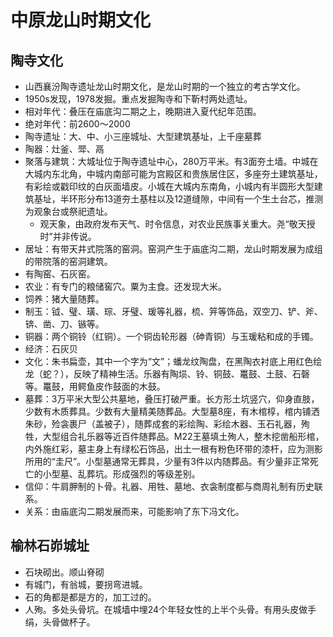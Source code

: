 
# 中原龙山时期文化
## 陶寺文化
- 山西襄汾陶寺遗址龙山时期文化，是龙山时期的一个独立的考古学文化。
- 1950s发现，1978发掘。重点发掘陶寺和下靳村两处遗址。
- 相对年代：叠压在庙底沟二期之上，晚期进入夏代纪年范围。
- 绝对年代：前2600～2000
- 陶寺遗址：大、中、小三座城址、大型建筑基址，上千座墓葬
- 陶器：灶釜、斝、鬲
- 聚落与建筑：大城址位于陶寺遗址中心，280万平米。有3面夯土墙。中城在大城内东北角，中城内南部可能为宫殿区和贵族居住区，多座夯土建筑基址，有彩绘或戳印纹的白灰面墙皮。小城在大城内东南角，小城内有半圆形大型建筑基址，半环形分布13道夯土基柱以及12道缝隙，中间有一个生土台芯，推测为观象台或祭祀遗址。
    - 观天象，由政府发布天气、时令信息，对农业民族事关重大。尧“敬天授时”并非传说。
- 居址：有带天井式院落的窑洞。窑洞产生于庙底沟二期，龙山时期发展为成组的带院落的窑洞建筑。
- 有陶窑、石灰窑。
- 农业：有专门的粮储窖穴。粟为主食。还发现大米。
- 饲养：猪大量随葬。
- 制玉：钺、璧、璜、琮、牙璧、瑗等礼器，梳、笄等饰品，双空刀、铲、斧、锛、凿、刀、镞等。
- 铜器：两个铜铃（红铜）。一个铜齿轮形器（砷青铜）与玉瑗粘和成的手镯。
- 经济：石灰贝
- 文化：朱书扁壶，其中一个字为“文”；蟠龙纹陶盘，在黑陶衣衬底上用红色绘龙（蛇？），反映了精神生活。乐器有陶埙、铃、铜鼓、鼍鼓、土鼓、石磬等。鼍鼓，用鳄鱼皮作鼓面的木鼓。
- 墓葬：3万平米大型公共墓地，叠压打破严重。长方形土坑竖穴，仰身直肢，少数有木质葬具。少数有大量精美随葬品。大型墓8座，有木棺椁，棺内铺洒朱砂，殓衾裹尸（盖被子），随葬成套的彩绘陶、彩绘木器、玉石礼器，殉牲，大型组合礼乐器等近百件随葬品。M22王墓填土殉人，整木挖凿船形棺，内外施红彩，墓主身上有绿松石饰品，出土一根有粉色环带的漆杆，应为测影所用的“圭尺”。小型墓通常无葬具，少量有3件以内随葬品。有少量非正常死亡的小型墓、乱葬坑。形成强烈的等级差别。
- 信仰：牛肩胛制的卜骨。礼器、用牲、墓地、衣衾制度都与商周礼制有历史联系。
- 关系：由庙底沟二期发展而来，可能影响了东下冯文化。


## 榆林石峁城址
- 石块砌出。顺山脊砌
- 有城门，有翁城，要拐弯进城。
- 石的角都是都是方的，加工过的。
- 人殉。多处头骨坑。在城墙中埋24个年轻女性的上半个头骨。有用头皮做手绢，头骨做杯子。